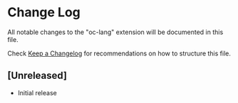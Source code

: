# Change Log

All notable changes to the "oc-lang" extension will be documented in this file.

Check [Keep a Changelog](http://keepachangelog.com/) for recommendations on how to structure this file.

## [Unreleased]

- Initial release